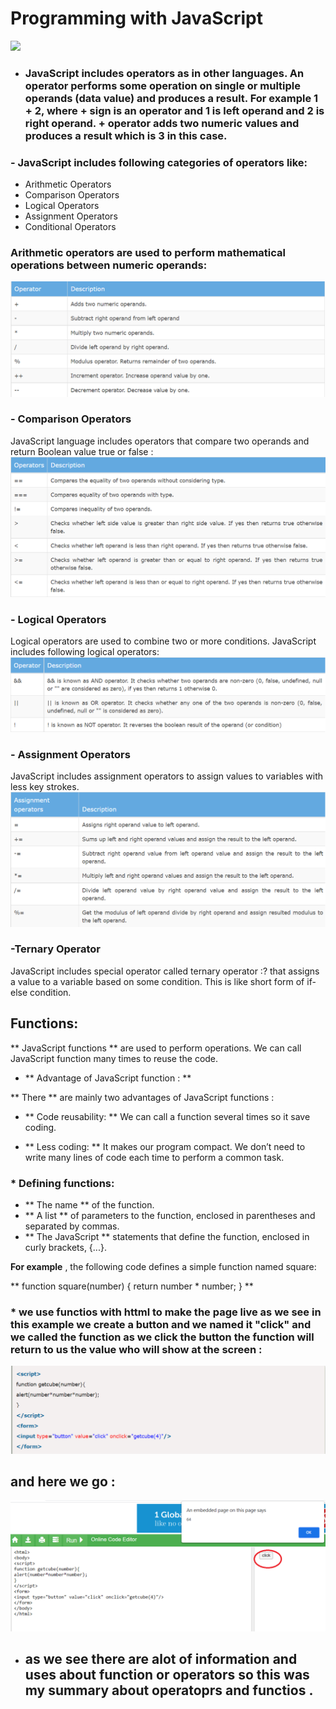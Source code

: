 # Programming with JavaScript
![](https://thumbs.dreamstime.com/z/javascript-text-written-programming-code-abstract-technology-background-software-developer-computer-script-concept-153547044.jpg)

+ ### JavaScript includes operators as in other languages. An operator performs some operation on single or multiple operands (data value) and produces a result. For example 1 + 2, where + sign is an operator and 1 is left operand and 2 is right operand. + operator adds two numeric values and produces a result which is 3 in this case.

### - JavaScript includes following categories of operators like:

- Arithmetic Operators
- Comparison Operators
- Logical Operators
- Assignment Operators
- Conditional Operators

### Arithmetic operators are used to perform mathematical operations between numeric operands:

![](js.png)

### - Comparison Operators
JavaScript language includes operators that compare two operands and return Boolean value true or false :
![](js1.png)
 ### - Logical Operators
Logical operators are used to combine two or more conditions. JavaScript includes following logical operators:
![](js2.png)
### - Assignment Operators
JavaScript includes assignment operators to assign values to variables with less key strokes.
![](js3.png)
### -Ternary Operator
JavaScript includes special operator called ternary operator :? that assigns a value to a variable based on some condition. This is like short form of if-else condition.

## Functions:
** JavaScript functions ** are used to perform operations. We can call JavaScript function many times to reuse the code.

- ** Advantage of JavaScript function : **

** There ** are mainly two advantages of JavaScript functions :

- ** Code reusability: ** We can call a function several times so it save coding.

- ** Less coding: ** It makes our program compact. We don’t need to write many lines of code each time to perform a common task.

### * Defining functions:
- ** The name ** of the function.
- ** A list ** of parameters to the function, enclosed in parentheses and separated by commas.
- ** The JavaScript ** statements that define the function, enclosed in curly brackets, {...}.


 **For example** , the following code defines a simple function named square:

** function square(number) {
  return number * number;
} **

### * we use functios with httml to make the page live as we see in this example we create a button and we named it "click" and we called the function as we click the button the function will return to us the value who will show at the screen : 
![](js4.png) 
 
 ## and here we go : 

 ![](js5.png)

- ## as we see there are alot of information and uses about function or operators so this was my summary about operatoprs and functios .